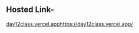 ## Hosted Link-
[day12class.vercel.app](https://day12class.vercel.app/)https://day12class.vercel.app/
